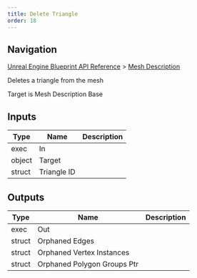 ```yaml
---
title: Delete Triangle
order: 18
---
```

## Navigation

[Unreal Engine Blueprint API Reference](https://dev.epicgames.com/documentation/en-us/unreal-engine/BlueprintAPI) > [Mesh Description](https://dev.epicgames.com/documentation/en-us/unreal-engine/BlueprintAPI/MeshDescription)

Deletes a triangle from the mesh

Target is Mesh Description Base

## Inputs

| Type | Name | Description |
| --- | --- | --- |
| exec | In |  |
| object | Target |  |
| struct | Triangle ID |  |

## Outputs

| Type | Name | Description |
| --- | --- | --- |
| exec | Out |  |
| struct | Orphaned Edges |  |
| struct | Orphaned Vertex Instances |  |
| struct | Orphaned Polygon Groups Ptr |  |
